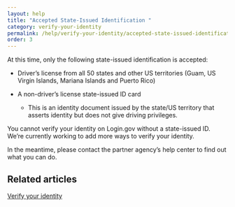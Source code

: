 ```yaml
---
layout: help
title: "Accepted State-Issued Identification "
category: verify-your-identity
permalink: /help/verify-your-identity/accepted-state-issued-identification/
order: 3
---
```

At this time, only the following state-issued identification is accepted: 

* Driver’s license from all 50 states and other US territories (Guam, US Virgin Islands, Mariana Islands and Puerto Rico)
* A non-driver’s license state-issued ID card

  * This is an identity document issued by the state/US territory that asserts identity but does not give driving privileges.

You cannot verify your identity on Login.gov without a state-issued ID. We’re currently working to add more ways to verify your identity.

In the meantime, please contact the partner agency’s help center to find out what you can do.



## Related articles 

[Verify your identity](https://login.gov/help/verify-your-identity/how-to-verify-your-identity/)